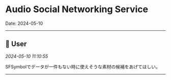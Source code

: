# Audio Social Networking Service

Date: 2024-05-10

---

## 👤 User
*2024-05-10 11:10:55*

SFSymbolでデータが一件もない時に使えそうな素材の候補をあげてほしい。

---
